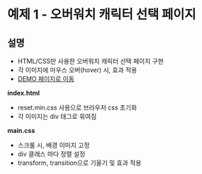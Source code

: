 
# 예제 1 - 오버워치 캐릭터 선택 페이지

## 설명
- HTML/CSS만 사용한 오버워치 캐릭터 선택 페이지 구현
- 각 이미지에 마우스 오버(hover) 시, 효과 적용
- [DEMO 페이지로 이동](https://magnificent-biscuit-da63e8.netlify.app)

**index.html**
- reset.min.css 사용으로 브라우저 css 초기화
- 각 이미지는 div 태그로 묶여짐  

**main.css**
- 스크롤 시, 배경 이미지 고정
- div 클래스 마다 정렬 설정
- transform, transition으로 기울기 및 효과 적용
